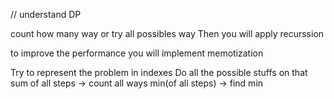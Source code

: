 // understand DP

count how many way or try all possibles way
Then you will apply recurssion 

to improve the performance you will implement memotization

Try to represent the problem in indexes
Do all the possible stuffs on that
sum of all steps -> count all ways
min(of all steps) -> find min

